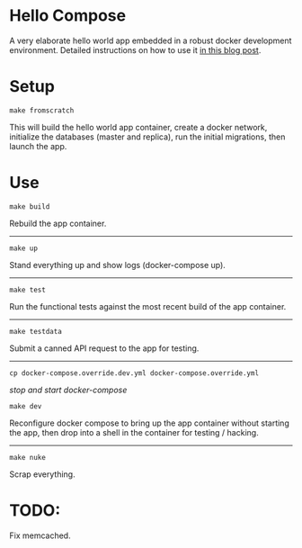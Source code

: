 # Hello Compose

A very elaborate hello world app embedded in a robust docker development environment. Detailed instructions on how to use it [in this blog post](https://rob.salmond.ca/developing-in-docker/).

# Setup

`make fromscratch`

This will build the hello world app container, create a docker network, initialize the databases (master and replica), run the initial migrations, then launch the app.

# Use

`make build`

Rebuild the app container.

---

`make up`

Stand everything up and show logs (docker-compose up).

---

`make test`

Run the functional tests against the most recent build of the app container.

---

`make testdata`

Submit a canned API request to the app for testing.

---

`cp docker-compose.override.dev.yml docker-compose.override.yml`

_stop and start docker-compose_

`make dev`

Reconfigure docker compose to bring up the app container without starting the app, then drop into a shell in the container for testing / hacking.

---

`make nuke`

Scrap everything.

# TODO:

Fix memcached.
